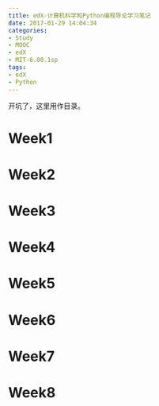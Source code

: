 ```yaml
---
title: edX-计算机科学和Python编程导论学习笔记
date: 2017-01-29 14:04:34
categories: 
- Study
- MOOC
- edX
- MIT-6.00.1sp
tags:
- edX
- Python
---
```

开坑了，这里用作目录。

<!-- truncate -->
# Week1

# Week2
# Week3
# Week4
# Week5
# Week6
# Week7
# Week8
